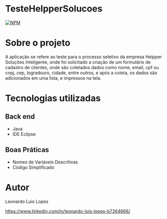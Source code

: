 # TesteHelpperSolucoes
[![NPM](https://img.shields.io/npm/l/react)](https://github.com/LeoLLopes/TesteHelpperSolucoes/blob/master/LICENSE) 

# Sobre o projeto

A aplicação se refere ao teste para o processo seletivo da empresa Helpper Soluções Inteligente, onde foi solicitado a criação de um formulário de cadastro de clientes, onde são coletados dados como nome, 
email, cpf ou cnpj, cep, logradouro, cidade, entre outros, e após a coleta, os dados são adicionados em uma lista, e impressos na tela.

# Tecnologias utilizadas

## Back end
- Java
- IDE Eclipse

## Boas Práticas
- Nomes de Variáveis Descritivas
- Código Simplificado

# Autor

Leonardo Luis Lopes

https://www.linkedin.com/in/leonardo-luis-lopes-b7264666/

